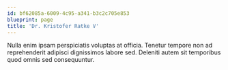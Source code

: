 ```yaml
---
id: bf62085a-6009-4c95-a341-b3c2c705e853
blueprint: page
title: 'Dr. Kristofer Ratke V'
---
```

Nulla enim ipsam perspiciatis voluptas at officia. Tenetur tempore non ad reprehenderit adipisci dignissimos labore sed. Deleniti autem sit temporibus quod omnis sed consequuntur.